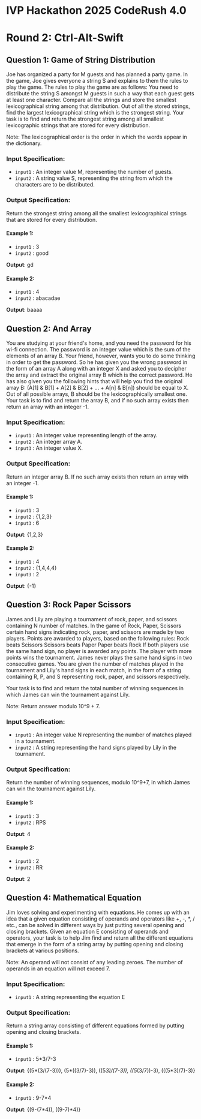 
# IVP Hackathon 2025 CodeRush 4.0
# Round 2: Ctrl-Alt-Swift

## Question 1: Game of String Distribution

Joe has organized a party for M guests and has planned a party game. In the game, Joe gives everyone a string S and explains to them the rules to play the game. The rules to play the game are as follows:
You need to distribute the string S amongst M guests in such a way that each guest gets at least one character.
Compare all the strings and store the smallest lexicographical string among that distribution.
Out of all the stored strings, find the largest lexicographical string which is the strongest string.
Your task is to find and return the strongest string among all smallest lexicographic strings that are stored for every distribution.

Note: The lexicographical order is the order in which the words appear in the dictionary.

### Input Specification:
- `input1` : An integer value M, representing the number of guests.
- `input2` : A string value S, representing the string from which the characters are to be distributed.

### Output Specification:
Return the strongest string among all the smallest lexicographical strings that are stored for every distribution.

#### Example 1:
- `input1` : 3
- `input2` : good

**Output**: gd

#### Example 2:
- `input1` : 4
- `input2` : abacadae

**Output**: baaaa

## Question 2: And Array

You are studying at your friend's home, and you need the password for his wi-fi connection. The password is an integer value which is the sum of the elements of an array B. Your friend, however, wants you to do some thinking in order to get the password. So he has given you the wrong password in the form of an array A along with an integer X and asked you to decipher the array and extract the original array B which is the correct password. He has also given you the following hints that will help you find the original array B:
(A[1] & B[1] + A[2] & B[2] + ... + A[n] & B[n]) should be equal to X.
Out of all possible arrays, B should be the lexicographically smallest one.
Your task is to find and return the array B, and if no such array exists then return an array with an integer -1.

### Input Specification:
- `input1` : An integer value representing length of the array.
- `input2` : An integer array A.
- `input3` : An integer value X.

### Output Specification:
Return an integer array B. If no such array exists then return an array with an integer -1.

#### Example 1:
- `input1` : 3
- `input2` : {1,2,3}
- `input3` : 6

**Output**: {1,2,3}

#### Example 2:
- `input1` : 4
- `input2` : {1,4,4,4}
- `input3` : 2

**Output**: {-1}

## Question 3: Rock Paper Scissors

James and Lily are playing a tournament of rock, paper, and scissors containing N number of matches.
In the game of Rock, Paper, Scissors certain hand signs indicating rock, paper, and scissors are made by two players. Points are awarded to players, based on the following rules:
Rock beats Scissors
Scissors beats Paper
Paper beats Rock
If both players use the same hand sign, no player is awarded any points.
The player with more points wins the tournament. James never plays the same hand signs in two consecutive games. You are given the number of matches played in the tournament and Lily's hand signs in each match, in the form of a string containing R, P, and S representing rock, paper, and scissors respectively.

Your task is to find and return the total number of winning sequences in which James can win the tournament against Lily.

Note: Return answer modulo 10^9 + 7.

### Input Specification:
- `input1` : An integer value N representing the number of matches played in a tournament.
- `input2` : A string representing the hand signs played by Lily in the tournament.

### Output Specification:
Return the number of winning sequences, modulo 10^9+7, in which James can win the tournament against Lily.

#### Example 1:
- `input1` : 3
- `input2` : RPS

**Output**: 4

#### Example 2:
- `input1` : 2
- `input2` : RR

**Output**: 2

## Question 4: Mathematical Equation

Jim loves solving and experimenting with equations. He comes up with an idea that a given equation consisting of operands and operators like +, -, *, / etc., can be solved in different ways by just putting several opening and closing brackets.
Given an equation E consisting of operands and operators, your task is to help Jim find and return all the different equations that emerge in the form of a string array by putting opening and closing brackets at various positions.

Note: An operand will not consist of any leading zeroes. The number of operands in an equation will not exceed 7.

### Input Specification:
- `input1` : A string representing the equation E

### Output Specification:
Return a string array consisting of different equations formed by putting opening and closing brackets.

#### Example 1:
- `input1` : 5*3/7-3

**Output**: {(5*(3/(7-3))), (5*((3/7)-3)), ((5*3)/(7-3)), ((5*(3/7))-3), (((5*3)/7)-3)}

#### Example 2:
- `input1` : 9-7*4

**Output**: {(9-(7*4)), ((9-7)*4)}
